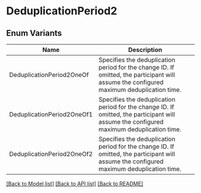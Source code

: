 # DeduplicationPeriod2

## Enum Variants

| Name | Description |
|---- | -----|
| DeduplicationPeriod2OneOf | Specifies the deduplication period for the change ID. If omitted, the participant will assume the configured maximum deduplication time. |
| DeduplicationPeriod2OneOf1 | Specifies the deduplication period for the change ID. If omitted, the participant will assume the configured maximum deduplication time. |
| DeduplicationPeriod2OneOf2 | Specifies the deduplication period for the change ID. If omitted, the participant will assume the configured maximum deduplication time. |

[[Back to Model list]](../README.md#documentation-for-models) [[Back to API list]](../README.md#documentation-for-api-endpoints) [[Back to README]](../README.md)


